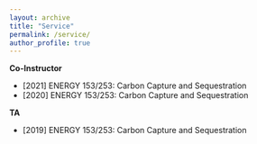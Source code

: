 ```yaml
---
layout: archive
title: "Service"
permalink: /service/
author_profile: true
---
```


__Co-Instructor__
- [2021] ENERGY 153/253: Carbon Capture and Sequestration
- [2020] ENERGY 153/253: Carbon Capture and Sequestration

__TA__
- [2019] ENERGY 153/253: Carbon Capture and Sequestration